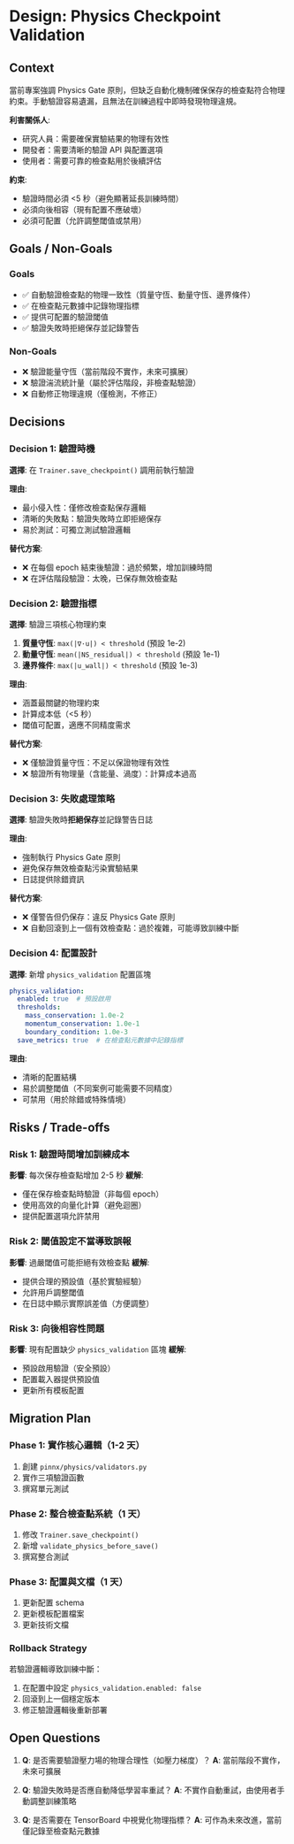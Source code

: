 # Design: Physics Checkpoint Validation

## Context
當前專案強調 Physics Gate 原則，但缺乏自動化機制確保保存的檢查點符合物理約束。手動驗證容易遺漏，且無法在訓練過程中即時發現物理違規。

**利害關係人**:
- 研究人員：需要確保實驗結果的物理有效性
- 開發者：需要清晰的驗證 API 與配置選項
- 使用者：需要可靠的檢查點用於後續評估

**約束**:
- 驗證時間必須 <5 秒（避免顯著延長訓練時間）
- 必須向後相容（現有配置不應破壞）
- 必須可配置（允許調整閾值或禁用）

## Goals / Non-Goals

### Goals
- ✅ 自動驗證檢查點的物理一致性（質量守恆、動量守恆、邊界條件）
- ✅ 在檢查點元數據中記錄物理指標
- ✅ 提供可配置的驗證閾值
- ✅ 驗證失敗時拒絕保存並記錄警告

### Non-Goals
- ❌ 驗證能量守恆（當前階段不實作，未來可擴展）
- ❌ 驗證湍流統計量（屬於評估階段，非檢查點驗證）
- ❌ 自動修正物理違規（僅檢測，不修正）

## Decisions

### Decision 1: 驗證時機
**選擇**: 在 `Trainer.save_checkpoint()` 調用前執行驗證

**理由**:
- 最小侵入性：僅修改檢查點保存邏輯
- 清晰的失敗點：驗證失敗時立即拒絕保存
- 易於測試：可獨立測試驗證邏輯

**替代方案**:
- ❌ 在每個 epoch 結束後驗證：過於頻繁，增加訓練時間
- ❌ 在評估階段驗證：太晚，已保存無效檢查點

### Decision 2: 驗證指標
**選擇**: 驗證三項核心物理約束
1. **質量守恆**: `max(|∇·u|) < threshold` (預設 1e-2)
2. **動量守恆**: `mean(|NS_residual|) < threshold` (預設 1e-1)
3. **邊界條件**: `max(|u_wall|) < threshold` (預設 1e-3)

**理由**:
- 涵蓋最關鍵的物理約束
- 計算成本低（<5 秒）
- 閾值可配置，適應不同精度需求

**替代方案**:
- ❌ 僅驗證質量守恆：不足以保證物理有效性
- ❌ 驗證所有物理量（含能量、渦度）：計算成本過高

### Decision 3: 失敗處理策略
**選擇**: 驗證失敗時**拒絕保存**並記錄警告日誌

**理由**:
- 強制執行 Physics Gate 原則
- 避免保存無效檢查點污染實驗結果
- 日誌提供除錯資訊

**替代方案**:
- ❌ 僅警告但仍保存：違反 Physics Gate 原則
- ❌ 自動回滾到上一個有效檢查點：過於複雜，可能導致訓練中斷

### Decision 4: 配置設計
**選擇**: 新增 `physics_validation` 配置區塊

```yaml
physics_validation:
  enabled: true  # 預設啟用
  thresholds:
    mass_conservation: 1.0e-2
    momentum_conservation: 1.0e-1
    boundary_condition: 1.0e-3
  save_metrics: true  # 在檢查點元數據中記錄指標
```

**理由**:
- 清晰的配置結構
- 易於調整閾值（不同案例可能需要不同精度）
- 可禁用（用於除錯或特殊情境）

## Risks / Trade-offs

### Risk 1: 驗證時間增加訓練成本
**影響**: 每次保存檢查點增加 2-5 秒
**緩解**: 
- 僅在保存檢查點時驗證（非每個 epoch）
- 使用高效的向量化計算（避免迴圈）
- 提供配置選項允許禁用

### Risk 2: 閾值設定不當導致誤報
**影響**: 過嚴閾值可能拒絕有效檢查點
**緩解**:
- 提供合理的預設值（基於實驗經驗）
- 允許用戶調整閾值
- 在日誌中顯示實際誤差值（方便調整）

### Risk 3: 向後相容性問題
**影響**: 現有配置缺少 `physics_validation` 區塊
**緩解**:
- 預設啟用驗證（安全預設）
- 配置載入器提供預設值
- 更新所有模板配置

## Migration Plan

### Phase 1: 實作核心邏輯（1-2 天）
1. 創建 `pinnx/physics/validators.py`
2. 實作三項驗證函數
3. 撰寫單元測試

### Phase 2: 整合檢查點系統（1 天）
1. 修改 `Trainer.save_checkpoint()`
2. 新增 `validate_physics_before_save()`
3. 撰寫整合測試

### Phase 3: 配置與文檔（1 天）
1. 更新配置 schema
2. 更新模板配置檔案
3. 更新技術文檔

### Rollback Strategy
若驗證邏輯導致訓練中斷：
1. 在配置中設定 `physics_validation.enabled: false`
2. 回滾到上一個穩定版本
3. 修正驗證邏輯後重新部署

## Open Questions
1. **Q**: 是否需要驗證壓力場的物理合理性（如壓力梯度）？
   **A**: 當前階段不實作，未來可擴展

2. **Q**: 驗證失敗時是否應自動降低學習率重試？
   **A**: 不實作自動重試，由使用者手動調整訓練策略

3. **Q**: 是否需要在 TensorBoard 中視覺化物理指標？
   **A**: 可作為未來改進，當前僅記錄至檢查點元數據
